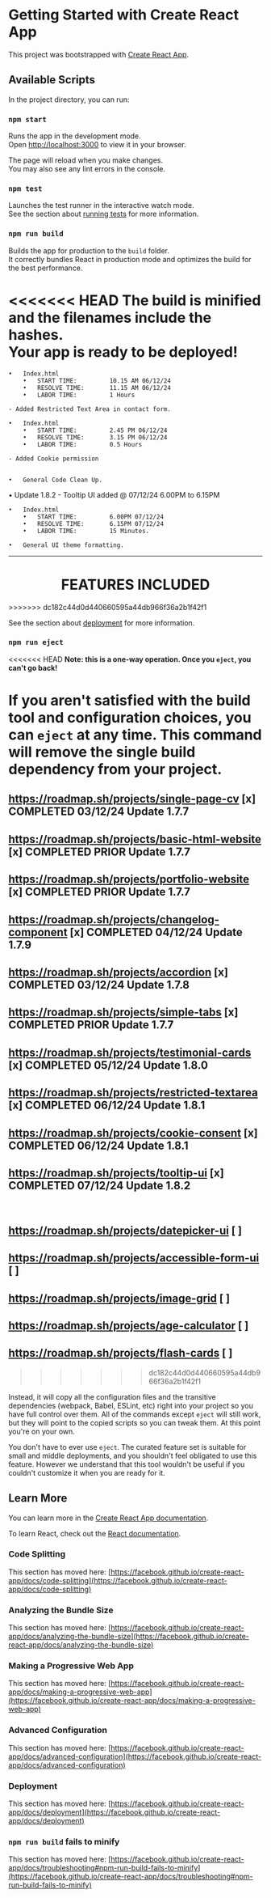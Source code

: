 # Getting Started with Create React App

This project was bootstrapped with [Create React App](https://github.com/facebook/create-react-app).

## Available Scripts

In the project directory, you can run:

### `npm start`

Runs the app in the development mode.\
Open [http://localhost:3000](http://localhost:3000) to view it in your browser.

The page will reload when you make changes.\
You may also see any lint errors in the console.

### `npm test`

Launches the test runner in the interactive watch mode.\
See the section about [running tests](https://facebook.github.io/create-react-app/docs/running-tests) for more information.

### `npm run build`

Builds the app for production to the `build` folder.\
It correctly bundles React in production mode and optimizes the build for the best performance.

<<<<<<< HEAD
The build is minified and the filenames include the hashes.\
Your app is ready to be deployed!
=======
    •   Index.html
        •   START TIME: 		10.15 AM 06/12/24
        •   RESOLVE TIME: 		11.15 AM 06/12/24
        •   LABOR TIME: 		1 Hours
    
    - Added Restricted Text Area in contact form.
    
    •   Index.html
        •   START TIME: 		2.45 PM 06/12/24
        •   RESOLVE TIME: 		3.15 PM 06/12/24
        •   LABOR TIME: 		0.5 Hours
    
    - Added Cookie permission    
        
     
    •   General Code Clean Up. 

• Update 1.8.2 - Tooltip UI added   @   07/12/24   6.00PM to 6.15PM 
        
    •   Index.html
        •   START TIME: 		6.00PM 07/12/24
        •   RESOLVE TIME: 		6.15PM 07/12/24
        •   LABOR TIME: 		15 Minutes.
        
    •   General UI theme formatting. 
    


---------------------------------------------------
<h1 align="center">FEATURES INCLUDED</h1>
>>>>>>> dc182c44d0d440660595a44db966f36a2b1f42f1

See the section about [deployment](https://facebook.github.io/create-react-app/docs/deployment) for more information.

### `npm run eject`

<<<<<<< HEAD
**Note: this is a one-way operation. Once you `eject`, you can't go back!**

If you aren't satisfied with the build tool and configuration choices, you can `eject` at any time. This command will remove the single build dependency from your project.
=======
## https://roadmap.sh/projects/single-page-cv         [x] COMPLETED 03/12/24 Update 1.7.7
## https://roadmap.sh/projects/basic-html-website     [x] COMPLETED PRIOR Update 1.7.7
## https://roadmap.sh/projects/portfolio-website      [x] COMPLETED PRIOR Update 1.7.7
## https://roadmap.sh/projects/changelog-component    [x] COMPLETED 04/12/24 Update 1.7.9
## https://roadmap.sh/projects/accordion              [x] COMPLETED 03/12/24 Update 1.7.8
## https://roadmap.sh/projects/simple-tabs            [x] COMPLETED PRIOR Update 1.7.7
## https://roadmap.sh/projects/testimonial-cards      [x] COMPLETED 05/12/24 Update 1.8.0
## https://roadmap.sh/projects/restricted-textarea    [x] COMPLETED 06/12/24 Update 1.8.1
## https://roadmap.sh/projects/cookie-consent         [x] COMPLETED 06/12/24 Update 1.8.1
## https://roadmap.sh/projects/tooltip-ui             [x] COMPLETED 07/12/24 Update 1.8.2

<br>

## https://roadmap.sh/projects/datepicker-ui          [ ]
## https://roadmap.sh/projects/accessible-form-ui     [ ]
## https://roadmap.sh/projects/image-grid             [ ]
## https://roadmap.sh/projects/age-calculator         [ ]
## https://roadmap.sh/projects/flash-cards            [ ]
>>>>>>> dc182c44d0d440660595a44db966f36a2b1f42f1

Instead, it will copy all the configuration files and the transitive dependencies (webpack, Babel, ESLint, etc) right into your project so you have full control over them. All of the commands except `eject` will still work, but they will point to the copied scripts so you can tweak them. At this point you're on your own.

You don't have to ever use `eject`. The curated feature set is suitable for small and middle deployments, and you shouldn't feel obligated to use this feature. However we understand that this tool wouldn't be useful if you couldn't customize it when you are ready for it.

## Learn More

You can learn more in the [Create React App documentation](https://facebook.github.io/create-react-app/docs/getting-started).

To learn React, check out the [React documentation](https://reactjs.org/).

### Code Splitting

This section has moved here: [https://facebook.github.io/create-react-app/docs/code-splitting](https://facebook.github.io/create-react-app/docs/code-splitting)

### Analyzing the Bundle Size

This section has moved here: [https://facebook.github.io/create-react-app/docs/analyzing-the-bundle-size](https://facebook.github.io/create-react-app/docs/analyzing-the-bundle-size)

### Making a Progressive Web App

This section has moved here: [https://facebook.github.io/create-react-app/docs/making-a-progressive-web-app](https://facebook.github.io/create-react-app/docs/making-a-progressive-web-app)

### Advanced Configuration

This section has moved here: [https://facebook.github.io/create-react-app/docs/advanced-configuration](https://facebook.github.io/create-react-app/docs/advanced-configuration)

### Deployment

This section has moved here: [https://facebook.github.io/create-react-app/docs/deployment](https://facebook.github.io/create-react-app/docs/deployment)

### `npm run build` fails to minify

This section has moved here: [https://facebook.github.io/create-react-app/docs/troubleshooting#npm-run-build-fails-to-minify](https://facebook.github.io/create-react-app/docs/troubleshooting#npm-run-build-fails-to-minify)

